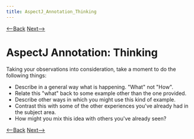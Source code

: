 ```yaml
---
title: AspectJ_Annotation_Thinking
---
```

[<--Back](AspectJ_Annotation_Observation) [Next-->](AspectJ_Annotation_Explained)

# AspectJ Annotation: Thinking

Taking your observations into consideration, take a moment to do the following things:
* Describe in a general way what is happening. "What" not "How".
* Relate this "what" back to some example other than the one provided.
* Describe other ways in which you might use this kind of example.
* Contrast this with some of the other experiences you've already had in the subject area.
* How might you mix this idea with others you've already seen?

[<--Back](AspectJ_Annotation_Observation) [Next-->](AspectJ_Annotation_Explained)
